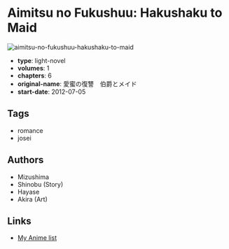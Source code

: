# Aimitsu no Fukushuu: Hakushaku to Maid

![aimitsu-no-fukushuu-hakushaku-to-maid](https://cdn.myanimelist.net/images/manga/3/181560.jpg)

-   **type**: light-novel
-   **volumes**: 1
-   **chapters**: 6
-   **original-name**: 愛蜜の復讐　伯爵とメイド
-   **start-date**: 2012-07-05

## Tags

-   romance
-   josei

## Authors

-   Mizushima
-   Shinobu (Story)
-   Hayase
-   Akira (Art)

## Links

-   [My Anime list](https://myanimelist.net/manga/100287/Aimitsu_no_Fukushuu__Hakushaku_to_Maid)
